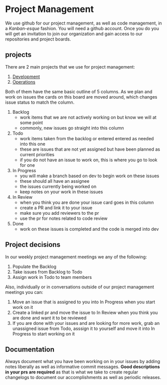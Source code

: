 # Project Management

We use github for our project management, as well as code management, in a _Kanban-esque_ fashion. You will need a github account. Once you do you will get an invitation to join our organization and gain access to our repositories and project boards.

## projects

There are 2 main projects that we use for project management:

1. [Development](https://github.com/orgs/CuBoulder/projects/16)
2. [Operations](https://github.com/orgs/CuBoulder/projects/15)

Both of them have the same basic outline of 5 columns. As we plan and work on issues the cards on this board are moved around, which changes issue status to match the column.

1. Backlog
    - work items that we are not actively working on but know we will at some point
    - commonly, new issues go straight into this column
2. Todo
    - work items taken from the backlog or entered entered as needed into this one
    - these are issues that are not yet assigned but have been planned as current priorities
    - if you do not have an issue to work on, this is where you go to look for one
3. In Progress
    - you will make a branch based on dev to begin work on these issues
    - these should all have an assignee
    - the issues currently being worked on
    - keep notes on your work in these issues
4. In Review
    - when you think you are done your issue card goes in this column
    - create a PR and link it to your issue
    - make sure you add reviewers to the pr
    - use the pr for notes related to code review
5. Done
    - work on these issues is completed and the code is merged into dev

## Project decisions

In our weekly project management meetings we any of the following:

1. Populate the Backlog
2. Take issues from Backlog to Todo
3. Assign work in Todo to team members

Also, individually or in conversations outside of our project management meetings you can:

1. Move an issue that is assigned to you into In Progress when you start work on it
2. Create a linked pr and move the issue to In Review when you think you are done and want it to be reviewed
3. If you are done with your issues and are looking for more work, grab an unassigned issue from Todo, asssign it to yourself and move it into In Progress to start working on it

## Documentation

Always document what you have been working on in your issues by adding notes liberally as well as informative commit messages. **Good descriptions in your prs are required** as that is what we take to create regular changelogs to document our accomplishments as well as periodic releases.
